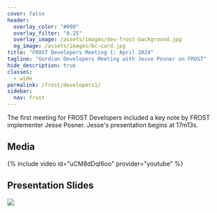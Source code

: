 ```yaml
---
cover: false
header:
  overlay_color: "#000"
  overlay_filter: "0.25"
  overlay_image: /assets/images/dev-frost-background.jpg
  og_image: /assets/images/bc-card.jpg
title: "FROST Developers Meeting I: April 2024"
tagline: "Gordian Developers Meeting with Jesse Posner on FROST"
hide_description: true
classes:
  - wide
permalink: /frost/developers1/
sidebar:
  nav: frost
---
```

The first meeting for FROST Developers included a key note by FROST implementer Jesse Posner. Jesse's presentation begins at 17m13s.

## Media

{% include video id="uCM8dDql6oo" provider="youtube" %}

## Presentation Slides

<a href="/assets/pdfs/202404-frostdev1.pdf"><img src="/assets/pdfs/202404-frostdev1.jpg"></a>

